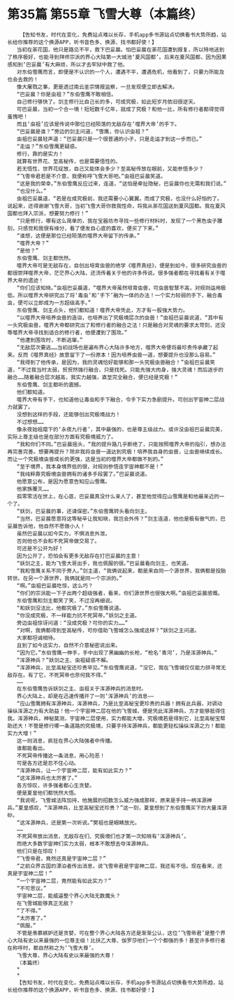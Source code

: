 # 第35篇 第55章 飞雪大尊（本篇终）
        【告知书友，时代在变化，免费站点难以长存，手机app多书源站点切换看书大势所趋，站长给你推荐的这个换源APP，听书音色多、换源、找书都好使！】
       当初在荼花国，他只是路见不平，救下巴妥晨。怕巴妥晨在荼花国遭到报复，所以特地送到了秩序极好，也能寻到拜师宗派的界心大陆第一大城池‘夏风国都’。后来在夏风国都，因为因果感知到‘巴妥晨’有大麻烦，所以才去牢狱中救了他。
       对东伯雪鹰而言，即便是不认识的一个人，遭遇不平，遭遇危机，他看到了，只要力所能及也会去救的！
       像大屠戮之事，更是透过南云圣宗情报监察，一旦发现便立即去解决。
       “巴妥晨？你是虫祖？”东伯雪鹰不敢相信。
       自己修行够快了。剑主修行比自己长的多，可成究极，如此短岁月依旧很逆天。
       可巴妥晨，当初一个合一境！短短数千亿年，就成了究极？和他一比，所有修行者都得觉得羞愧吧！
       而且‘虫祖’应该是传说中那位已经陨落的无敌存在‘噬界大帝’的手下。
       “巴妥晨是谁？”旁边的剑主问道，“雪鹰，你认识虫祖？”
       虫祖巴妥晨轻声道：“巴妥晨只是一个很普通的小子，只是走运才到这一步而已。”
       “走运？”东伯雪鹰更疑惑。
       修行，靠的是实力！
       就算有世界花、至高秘传，也是需要悟性的。
       若无悟性，世界花绽放，自己又能体会多少？至高秘传放在眼前，又能参悟多少？
       “飞雪帝君若是不介意，我便称呼飞雪大哥吧。”虫祖巴妥晨笑道。
       “这是我的荣幸。”东伯雪鹰反应过来，连道，“这怕是牵扯隐秘，巴妥晨你也无需和我们说。”
       “也没什么。”
       虫祖巴妥晨道，“若是在成究极前，我还需要小心翼翼。而成了究极，也没什么好怕的了。说起来，还得谢谢飞雪大哥，当初飞雪大哥你救我性命，将我从荼花国送到夏风国都。我在夏风国都也拜入宗派，想要努力修行！”
       “只是修行，哪有这么简单的，我在宝器坊市寻找一些修行材料时，发现了一个黑色虫子雕刻，只感觉和我很有缘分，看了便发自心底的喜欢，便买了下来。”
       “谁想，这便是那位已经陨落的噬界大帝留下的传承。”
       “噬界大帝？”
       “是他？”
       东伯雪鹰、剑主都恍然。
       噬界大帝可是无敌存在，自创出培育虫兽的绝学《噬界真经》，便是到如今，很多研究虫兽的都很崇拜噬界大帝，茫茫界心大陆，还流传着关于他的许多传说。很多强者都在寻找着有关于噬界大帝的遗迹！
       “你们应该知晓。”虫祖巴妥晨道，“噬界大帝虽然培育虫兽，可虫兽智慧不高，对规则运用极低。所以噬界大帝研究出了将‘毒虫’和‘手下’融为一体的办法！一个实力较弱的手下，融合毒虫，便可以立即成为一方超级高手。”
       东伯雪鹰、剑主点头，他们都知道！噬界大帝凭此，方才有一股强大势力。
       “以噬界大帝培养虫兽的造诣，也培养出了究极境层次的虫兽！”虫祖巴妥晨说道，“其中有一头究极虫兽，噬界大帝都研究出了和修行者的融合之法！只是融合对灵魂的要求太苛刻，还没等噬界大帝寻找到适合的修行者，他便遭到了围攻。”
       “他遭到围攻时，不断逃窜。”
       “无敌层次要逃……当初战场也是遍布界心大陆许多地方，噬界大帝便将最珍贵传承藏了起来。反而《噬界真经》故意留下了一份原本！因为培养虫兽一道，想要提升也没那么容易。”
       “我得到了他传承，是因为，我的灵魂恰好能够和那一头究极虫兽融合！”虫祖巴妥晨笑道，“不过我当时太弱，贸贸然强行融合，只是找死。只能先强大肉身，强大灵魂！而后逐步的融合……随着融合层次越高，我实力越强，直至完全融合，便已经是究极！”
       东伯雪鹰、剑主都听的震撼。
       他们都知道。
       噬界大帝有手下，也知道他让毒虫和手下融合，令手下实力急剧提升。可创出宇宙神二层战力就罢了。
       没想到这样的手段，还能够创出究极境战力！
       不过想想……
       像永夜始祖麾下的‘永夜九行者’，其中最强的，也是尊主级战力。或许没虫祖巴妥晨完美，实际上尊主级也是在部分方面有究极境威力了。
       “我和你们不同。”巴妥晨摇头，“我的提升路几乎断绝了，只能按照噬界大帝的指引，想办法再完善完善。想要再提升？除非我将虫兽一道达到究极！培养我自身的虫兽，让虫兽继续成长。而让一个究极境虫兽成长的更强，这是当初的噬界大帝都做不到的。”
       “至于境界，我本身境界低的很，对规则参悟连宇宙神都不是！”
       “我纯粹靠究极境虫兽拥有的诸多手段罢了。”巴妥晨说道。
       他愿意公布，是因为愿意告知应山雪鹰。
       他家族覆灭……
       孤零零活在世上，在心底，巴妥晨真没什么亲人了，甚至他觉得应山雪鹰是和他最亲近的一个了。
       “妖剑，巴妥晨的事，还请保密。”东伯雪鹰转头看向剑主。
       “当然，巴妥晨愿意将这等秘辛让我知晓，我岂会外传？”剑主连道，他也是极有傲气的，巴妥晨告诉他，他自然不愿做小人！
       虽然巴妥晨以如今实力，不惧消息外泄。
       否则他也不会和不死冥帝做交易了。
       可还是不公开为好！
       因为公开了，恐怕会有更多无敌存在打巴妥晨的主意！
       “妖剑之主，能为飞雪大哥出手，我也佩服的很。”巴妥晨看向剑主，也笑道。
       “我和雪鹰关系不同于旁人。”剑主道，“我俩说起来，都是来自同一个源世界，我俩都是投胎转世。在另一个源世界，我俩就是同一个宗派的。”
       “啊。”虫祖巴妥晨吃惊，这么巧？
       “你们的宗派能一下子出两个超级强者，看来，你们源世界也很强大啊。”虫祖巴妥晨感慨。
       东伯雪鹰和剑主都笑了笑，不过没再细说。
       “和妖剑没法比，他都究极了。”东伯雪鹰说道。
       “你没成究极，不一样能力抗不死冥帝。”妖剑之主道。
       旁边虫祖惊讶问道：“没成究极？可你的实力……”
       “对啊，我俩都得到至高秘传，可你借助飞雪城怎么强成这样？”妖剑之主问道。
       大家都坦诚相待。
       且到了如今这实力，自然不介意秘密说出来。
       “因为它。”东伯雪鹰一伸手，手中出现了黑幽幽的长枪，“枪名‘青河’，乃是浑源神兵。”
       “浑源神兵？”妖剑之主、虫祖疑惑不解。
       “浑源神兵，比至高秘宝还珍贵罕见。”东伯雪鹰说道，“没它，我在飞雪城仅仅能力拼寻常无敌存在。有了它，不死冥帝也奈何我不得。”
       ……
       在东伯雪鹰告诉妖剑之主、虫祖关于浑源神兵的消息时。
       界心大陆上，却是在迅速传播开了一则‘浑源神兵’的消息——
       “应山雪鹰拥有浑源神兵，浑源神兵，乃是比至高秘宝更珍贵的兵器！拥有此兵器，对调动操纵浑源之力有大助益！他一个宇宙神二层在他的飞雪城，便是凭此浑源神兵，方才能够抵得住我。浑源神兵，神秘莫测，宇宙神二层使用，实力都能大增。究极境若是得到它，比至高秘宝帮助还大！不管是修行哪一条道路的究极境，只要手持浑源神兵，都能更轻松操纵浑源之力！都能实力大增！”
       这一则消息，疯狂在界心大陆强者中传播。
       谁都能看出。
       不死冥帝传播这一条消息，用心险恶！
       可是各方还是忍不住心动。
       “浑源神兵，让一个宇宙神二层，能有如此实力？”
       “这浑源神兵也太厉害了。”
       各方惊叹，许多强者都心生贪婪。
       便是夏皇他们都恍然大悟。
       “我说呢，飞雪城法阵加持，他施展的招数怎么威力强成那样，原来是手持一柄浑源神兵。”夏皇感叹，“浑源神兵，比至高秘宝还珍贵？”这一刻，夏皇想到了东伯雪鹰买下的大量浑源砂。
       “这浑源神兵，还是第一次听说。”樊祖也是眼睛放光。
       ……
       不死冥帝放出消息，无敌存在们、究极境们也才第一次知晓有‘浑源神兵’。
       而绝大多数宇宙神们实力太弱，根本不敢想去夺浑源神兵。
       他们只是在惊叹！
       “飞雪帝君，竟然还真是宇宙神二层？”
       “之前众界古国的漂泊者传出消息，说飞雪帝君是宇宙神二层，我还有不信。现在看来，还真是宇宙神二层！”
       “一个宇宙神二层，竟然能有如此实力？”
       “不可思议。”
       宇宙神二层，能威逼整个界心大陆无数魔头？
       在飞雪城能够真正无敌？
       “了不得。”
       “太厉害了。”
       “佩服。”
       不管是羡慕嫉妒还是贪婪，可在整个界心大陆各方还是渐渐公认，这位‘飞雪帝君’是整个界心大陆有史以来最强的一位尊主级！比扶乙大尊、伽罗莎他们一个个都强的多！甚至许多修行者在称呼时，都自然称之为‘飞雪大尊’。
       飞雪大尊，界心大陆有史以来最强的大尊！
       （本篇终）
       *
       *
       【告知书友，时代在变化，免费站点难以长存，手机app多书源站点切换看书大势所趋，站长给你推荐的这个换源APP，听书音色多、换源、找书都好使！】